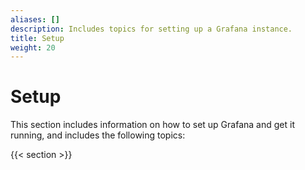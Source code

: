 ```yaml
---
aliases: []
description: Includes topics for setting up a Grafana instance.
title: Setup
weight: 20
---
```


# Setup

This section includes information on how to set up Grafana and get it running, and includes the following topics:

{{< section >}}

